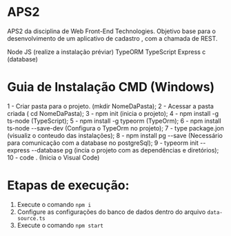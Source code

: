 # APS2 

APS2 da disciplina de Web Front-End Technologies. Objetivo base para o desenvolvimento de um aplicativo de cadastro , com a chamada de REST.

Node JS (realize a instalação préviar)
TypeORM 
TypeScript
Express
c (database)

# Guia de Instalação CMD (Windows)

1 - Criar pasta para o projeto. (mkdir NomeDaPasta);
2 - Acessar a pasta  criada ( cd NomeDaPasta);
3 - npm init (inicia o projeto);
4 - npm install -g ts-node (TypeScript); 
5 - npm install -g typeorm (TypeOrm);
6 - npm install ts-node --save-dev (Configura o TypeOrm no projeto);
7 - type package.jon (visualiz o conteudo das instalações);
8 - npm install pg --save (Necessário para comunicação com a database no postgreSql);
9 - typeorm init --express --database pg (incia o projeto com as dependências e diretórios);
10 - code . (Inicia o Visual Code)

# Etapas de execução:


1. Execute o comando `npm i`
2. Configure as configurações do banco de dados dentro do arquivo `data-source.ts`
3. Execute o comando `npm start`


